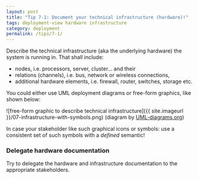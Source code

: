 ```yaml
---
layout: post
title: "Tip 7-1: Document your technical infrastructure (hardware)!"
tags: deployment-view hardware infrastructure
category: deployment
permalink: /tips/7-1/
---
```

Describe the technical infrastructure (aka the underlying hardware) the
system is running in. That shall include:

* nodes, i.e. processors, server, cluster... and their
* relations (channels), i.e. bus, network or wireless connections,
* additional hardware elements, i.e. firewall, router, switches, storage etc.

You could either use UML deployment diagrams or free-form graphics, like shown below:

![free-form graphic to describe technical infrastructure]({{ site.imageurl }}/07-infrastructure-with-symbols.png)
(diagram by <a target="_blank" rel="noopener noreferrer nofollow" href="https://www.uml-diagrams.org/examples/web-application-network-diagram-example.html?context=depl-examples">UML-diagrams.org</a>)

In case your stakeholder like such graphical icons or symbols: use a consistent
set of such symbols with a _defined_ semantic!

### Delegate hardware documentation

Try to delegate the hardware and infrastructure documentation to the appropriate
stakeholders.
